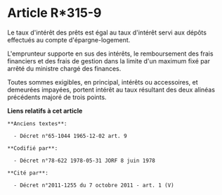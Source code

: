# Article R*315-9

Le taux d'intérêt des prêts est égal au taux d'intérêt servi aux dépôts effectués au compte d'épargne-logement.

L'emprunteur supporte en sus des intérêts, le remboursement des frais financiers et des frais de gestion dans la limite d'un
maximum fixé par arrêté du ministre chargé des finances.

Toutes sommes exigibles, en principal, intérêts ou accessoires, et demeurées impayées, portent intérêt au taux résultant des
deux alinéas précédents majoré de trois points.

**Liens relatifs à cet article**

	**Anciens textes**:

	  - Décret n°65-1044 1965-12-02 art. 9

	**Codifié par**:

	  - Décret n°78-622 1978-05-31 JORF 8 juin 1978

	**Cité par**:

	  - Décret n°2011-1255 du 7 octobre 2011 - art. 1 (V)
